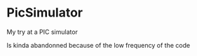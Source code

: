 # PicSimulator
My try at a PIC simulator

Is kinda abandonned because of the low frequency of the code
